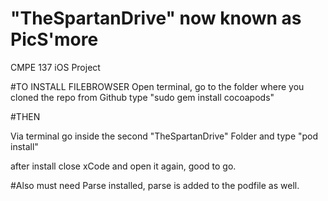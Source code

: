 # "TheSpartanDrive" now known as PicS'more
CMPE 137 iOS Project

#TO INSTALL FILEBROWSER
Open terminal, go to the folder where you cloned the repo
from Github
type "sudo gem install cocoapods"

#THEN

Via terminal go inside the second "TheSpartanDrive" Folder
and type "pod install"

after install close xCode and open it again, good to go.

#Also must need Parse installed, parse is added to the podfile as well.
